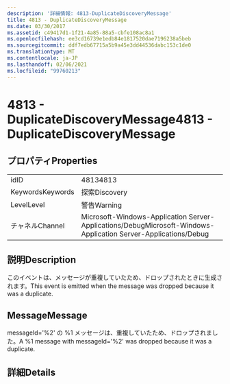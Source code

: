 ```yaml
---
description: '詳細情報: 4813-DuplicateDiscoveryMessage'
title: 4813 - DuplicateDiscoveryMessage
ms.date: 03/30/2017
ms.assetid: c49417d1-1f21-4a85-88a5-cbfe108ac8a1
ms.openlocfilehash: ee3cd16739e1edb84e1817520dae7196238a5beb
ms.sourcegitcommit: ddf7edb67715a5b9a45e3dd44536dabc153c1de0
ms.translationtype: MT
ms.contentlocale: ja-JP
ms.lasthandoff: 02/06/2021
ms.locfileid: "99760213"
---
```

# <a name="4813---duplicatediscoverymessage"></a><span data-ttu-id="22464-103">4813 - DuplicateDiscoveryMessage</span><span class="sxs-lookup"><span data-stu-id="22464-103">4813 - DuplicateDiscoveryMessage</span></span>

## <a name="properties"></a><span data-ttu-id="22464-104">プロパティ</span><span class="sxs-lookup"><span data-stu-id="22464-104">Properties</span></span>  
  
|||  
|-|-|  
|<span data-ttu-id="22464-105">id</span><span class="sxs-lookup"><span data-stu-id="22464-105">ID</span></span>|<span data-ttu-id="22464-106">4813</span><span class="sxs-lookup"><span data-stu-id="22464-106">4813</span></span>|  
|<span data-ttu-id="22464-107">Keywords</span><span class="sxs-lookup"><span data-stu-id="22464-107">Keywords</span></span>|<span data-ttu-id="22464-108">探索</span><span class="sxs-lookup"><span data-stu-id="22464-108">Discovery</span></span>|  
|<span data-ttu-id="22464-109">Level</span><span class="sxs-lookup"><span data-stu-id="22464-109">Level</span></span>|<span data-ttu-id="22464-110">警告</span><span class="sxs-lookup"><span data-stu-id="22464-110">Warning</span></span>|  
|<span data-ttu-id="22464-111">チャネル</span><span class="sxs-lookup"><span data-stu-id="22464-111">Channel</span></span>|<span data-ttu-id="22464-112">Microsoft-Windows-Application Server-Applications/Debug</span><span class="sxs-lookup"><span data-stu-id="22464-112">Microsoft-Windows-Application Server-Applications/Debug</span></span>|  
  
## <a name="description"></a><span data-ttu-id="22464-113">説明</span><span class="sxs-lookup"><span data-stu-id="22464-113">Description</span></span>  

 <span data-ttu-id="22464-114">このイベントは、メッセージが重複していたため、ドロップされたときに生成されます。</span><span class="sxs-lookup"><span data-stu-id="22464-114">This event is emitted when the message was dropped because it was a duplicate.</span></span>  
  
## <a name="message"></a><span data-ttu-id="22464-115">Message</span><span class="sxs-lookup"><span data-stu-id="22464-115">Message</span></span>  

 <span data-ttu-id="22464-116">messageId='%2' の %1 メッセージは、重複していたため、ドロップされました。</span><span class="sxs-lookup"><span data-stu-id="22464-116">A %1 message with messageId='%2' was dropped because it was a duplicate.</span></span>  
  
## <a name="details"></a><span data-ttu-id="22464-117">詳細</span><span class="sxs-lookup"><span data-stu-id="22464-117">Details</span></span>
